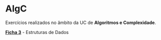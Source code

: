 # AlgC

Exercícios realizados no âmbito da UC de **Algoritmos e Complexidade**. 

[**Ficha 3**](https://github.com/joanafonsogomes/miei/blob/master/AlgC/ficha3.md) - Estruturas de Dados

